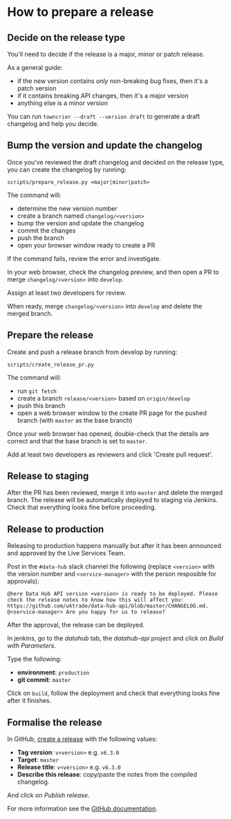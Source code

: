 # How to prepare a release


## Decide on the release type

You'll need to decide if the release is a major, minor or patch release.

As a general guide:

* if the new version contains _only_ non-breaking bug fixes, then it's a patch version
* if it contains breaking API changes, then it's a major version
* anything else is a minor version 

You can run `towncrier --draft --version draft` to generate a draft changelog and help you decide.

## Bump the version and update the changelog

Once you've reviewed the draft changelog and decided on the release type, you can create the changelog by running:

```shell
scripts/prepare_release.py <major|minor|patch>
```

The command will:

- determine the new version number
- create a branch named `changelog/<version>`
- bump the version and update the changelog
- commit the changes
- push the branch
- open your browser window ready to create a PR

If the command fails, review the error and investigate.

In your web browser, check the changelog preview, and then open a PR to merge `changelog/<version>` 
into `develop`.

Assign at least two developers for review.

When ready, merge `changelog/<version>` into `develop` and delete the merged branch.

## Prepare the release

Create and push a release branch from develop by running:

```shell
scripts/create_release_pr.py
```

The command will:

- run `git fetch`
- create a branch `release/<version>` based on `origin/develop`
- push this branch
- open a web browser window to the create PR page for the pushed branch (with `master` as the base branch)

Once your web browser has opened, double-check that the details are correct and that the base branch is set to `master`.

Add at least two developers as reviewers and click 'Create pull request'.

## Release to staging

After the PR has been reviewed, merge it into `master` and delete the merged branch.
The release will be automatically deployed to staging via Jenkins.
Check that everything looks fine before proceeding.

## Release to production
Releasing to production happens manually but after it has been announced and approved by the Live Services Team.

Post in the `#data-hub` slack channel the following (replace `<version>` with the version number and `<service-manager>` with the person resposible for approvals):

```
@here Data Hub API version <version> is ready to be deployed. Please check the release notes to know how this will affect you: https://github.com/uktrade/data-hub-api/blob/master/CHANGELOG.md. @<service-manager> Are you happy for us to release?
```

After the approval, the release can be deployed.

In jenkins, go to the _datahub_ tab, the _datahub-api_ project and click on _Build with Parameters_.

Type the following:
* **environment**: `production`
* **git commit**: `master`

Click on `build`, follow the deployment and check that everything looks fine after it finishes.

## Formalise the release

In GitHub, [create a release](https://github.com/uktrade/data-hub-api/releases/new) with the following values:

* **Tag version**: `v<version>` e.g. `v6.3.0`
* **Target**: `master`
* **Release title**: `v<version>` e.g. `v6.3.0`
* **Describe this release**: copy/paste the notes from the compiled changelog.

And click on _Publish release_.

For more information see the [GitHub documentation](https://help.github.com/articles/creating-releases/).

